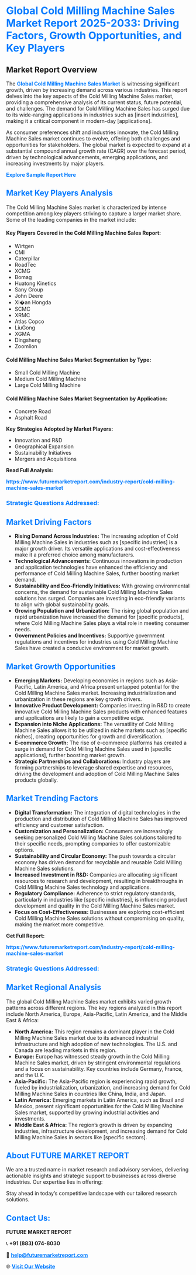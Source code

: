 <h1 style="color: #007BFF;">Global Cold Milling Machine Sales Market Report 2025-2033: Driving Factors, Growth Opportunities, and Key Players</h1>

<section id="overview">
<h2>Market Report Overview</h2>
<p>The <a href="https://www.futuremarketreport.com/industry-report/cold-milling-machine-sales-market" style="color: #007BFF; text-decoration: none;"><strong>Global Cold Milling Machine Sales Market</strong></a> is witnessing significant growth, driven by increasing demand across various industries. This report delves into the key aspects of the Cold Milling Machine Sales market, providing a comprehensive analysis of its current status, future potential, and challenges. The demand for Cold Milling Machine Sales has surged due to its wide-ranging applications in industries such as [insert industries], making it a critical component in modern-day [applications].</p>
<p>As consumer preferences shift and industries innovate, the Cold Milling Machine Sales market continues to evolve, offering both challenges and opportunities for stakeholders. The global market is expected to expand at a substantial compound annual growth rate (CAGR) over the forecast period, driven by technological advancements, emerging applications, and increasing investments by major players.</p>
</section>

<section id="overview">
<p><a href="https://www.futuremarketreport.com/request-sample/reportId=103660" style="color: #007BFF; text-decoration: none;"><strong>Explore Sample Report Here</strong></a></p>
</section>

<section id="key-players">
<h2 style="color: #007BFF;">Market Key Players Analysis</h2>
<p>The Cold Milling Machine Sales market is characterized by intense competition among key players striving to capture a larger market share. Some of the leading companies in the market include:</p>
<h4>Key Players Covered in the Cold Milling Machine Sales Report:</h4>
<ul><li>Wirtgen</li><li>CMI</li><li>Caterpillar</li><li>RoadTec</li><li>XCMG</li><li>Bomag</li><li>Huatong Kinetics</li><li>Sany Group</li><li>John Deere</li><li>Xi�an Hongda</li><li>SCMC</li><li>XRMC</li><li>Atlas Copco</li><li>LiuGong</li><li>XGMA</li><li>Dingsheng</li><li>Zoomlion</li></ul>
<h4>Cold Milling Machine Sales Market Segmentation by Type:</h4>
<ul><li>Small Cold Milling Machine</li><li>Medium Cold Milling Machine</li><li>Large Cold Milling Machine</li></ul>

<h4>Cold Milling Machine Sales Market Segmentation by Application:</h4>
<ul><li>Concrete Road</li><li>Asphalt Road</li></ul>
<p><strong>Key Strategies Adopted by Market Players:</strong></p>
<ul>
<li>Innovation and R&D</li>
<li>Geographical Expansion</li>
<li>Sustainability Initiatives</li>
<li>Mergers and Acquisitions</li>
</ul>
</section>

<section>
<p><strong>Read Full Analysis: </strong></p><a href="https://www.futuremarketreport.com/industry-report/cold-milling-machine-sales-market" style="color: #007BFF; text-decoration: none;"><strong>https://www.futuremarketreport.com/industry-report/cold-milling-machine-sales-market</strong></a>
<h3 style="color: #007BFF;">Strategic Questions Addressed:</h3>
</section>

<section id="driving-factors">
<h2 style="color: #007BFF;">Market Driving Factors</h2>
<ul>
<li><strong>Rising Demand Across Industries:</strong> The increasing adoption of Cold Milling Machine Sales in industries such as [specific industries] is a major growth driver. Its versatile applications and cost-effectiveness make it a preferred choice among manufacturers.</li>
<li><strong>Technological Advancements:</strong> Continuous innovations in production and application technologies have enhanced the efficiency and performance of Cold Milling Machine Sales, further boosting market demand.</li>
<li><strong>Sustainability and Eco-Friendly Initiatives:</strong> With growing environmental concerns, the demand for sustainable Cold Milling Machine Sales solutions has surged. Companies are investing in eco-friendly variants to align with global sustainability goals.</li>
<li><strong>Growing Population and Urbanization:</strong> The rising global population and rapid urbanization have increased the demand for [specific products], where Cold Milling Machine Sales plays a vital role in meeting consumer needs.</li>
<li><strong>Government Policies and Incentives:</strong> Supportive government regulations and incentives for industries using Cold Milling Machine Sales have created a conducive environment for market growth.</li>
</ul>
</section>

<section id="growth-opportunities">
<h2 style="color: #007BFF;">Market Growth Opportunities</h2>
<ul>
<li><strong>Emerging Markets:</strong> Developing economies in regions such as Asia-Pacific, Latin America, and Africa present untapped potential for the Cold Milling Machine Sales market. Increasing industrialization and urbanization in these regions are key growth drivers.</li>
<li><strong>Innovative Product Development:</strong> Companies investing in R&D to create innovative Cold Milling Machine Sales products with enhanced features and applications are likely to gain a competitive edge.</li>
<li><strong>Expansion into Niche Applications:</strong> The versatility of Cold Milling Machine Sales allows it to be utilized in niche markets such as [specific niches], creating opportunities for growth and diversification.</li>
<li><strong>E-commerce Growth:</strong> The rise of e-commerce platforms has created a surge in demand for Cold Milling Machine Sales used in [specific applications], further boosting market growth.</li>
<li><strong>Strategic Partnerships and Collaborations:</strong> Industry players are forming partnerships to leverage shared expertise and resources, driving the development and adoption of Cold Milling Machine Sales products globally.</li>
</ul>
</section>

<section id="trending-factors">
<h2 style="color: #007BFF;">Market Trending Factors</h2>
<ul>
<li><strong>Digital Transformation:</strong> The integration of digital technologies in the production and distribution of Cold Milling Machine Sales has improved efficiency and customer satisfaction.</li>
<li><strong>Customization and Personalization:</strong> Consumers are increasingly seeking personalized Cold Milling Machine Sales solutions tailored to their specific needs, prompting companies to offer customizable options.</li>
<li><strong>Sustainability and Circular Economy:</strong> The push towards a circular economy has driven demand for recyclable and reusable Cold Milling Machine Sales solutions.</li>
<li><strong>Increased Investment in R&D:</strong> Companies are allocating significant resources to research and development, resulting in breakthroughs in Cold Milling Machine Sales technology and applications.</li>
<li><strong>Regulatory Compliance:</strong> Adherence to strict regulatory standards, particularly in industries like [specific industries], is influencing product development and quality in the Cold Milling Machine Sales market.</li>
<li><strong>Focus on Cost-Effectiveness:</strong> Businesses are exploring cost-efficient Cold Milling Machine Sales solutions without compromising on quality, making the market more competitive.</li>
</ul>
</section>

<section>
<p><strong>Get Full Report: </strong></p><a href="https://www.futuremarketreport.com/industry-report/cold-milling-machine-sales-market" style="color: #007BFF; text-decoration: none;"><strong>https://www.futuremarketreport.com/industry-report/cold-milling-machine-sales-market</strong></a>
<h3 style="color: #007BFF;">Strategic Questions Addressed:</h3>
</section>


<section id="regional-analysis">
<h2 style="color: #007BFF;">Market Regional Analysis</h2>
<p>The global Cold Milling Machine Sales market exhibits varied growth patterns across different regions. The key regions analyzed in this report include North America, Europe, Asia-Pacific, Latin America, and the Middle East & Africa:</p>
<ul>
<li><strong>North America:</strong> This region remains a dominant player in the Cold Milling Machine Sales market due to its advanced industrial infrastructure and high adoption of new technologies. The U.S. and Canada are leading markets in this region.</li>
<li><strong>Europe:</strong> Europe has witnessed steady growth in the Cold Milling Machine Sales market, driven by stringent environmental regulations and a focus on sustainability. Key countries include Germany, France, and the U.K.</li>
<li><strong>Asia-Pacific:</strong> The Asia-Pacific region is experiencing rapid growth, fueled by industrialization, urbanization, and increasing demand for Cold Milling Machine Sales in countries like China, India, and Japan.</li>
<li><strong>Latin America:</strong> Emerging markets in Latin America, such as Brazil and Mexico, present significant opportunities for the Cold Milling Machine Sales market, supported by growing industrial activities and investments.</li>
<li><strong>Middle East & Africa:</strong> The region’s growth is driven by expanding industries, infrastructure development, and increasing demand for Cold Milling Machine Sales in sectors like [specific sectors].</li>
</ul>
</section>

<footer>
<h2 style="color: #007BFF;">About FUTURE MARKET REPORT</h2>
<p>We are a trusted name in market research and advisory services, delivering actionable insights and strategic support to businesses across diverse industries. Our expertise lies in offering:</p>

<p>Stay ahead in today’s competitive landscape with our tailored research solutions.</p>

<h2 style="color: #007BFF;">Contact Us:</h2>
<p><strong>FUTURE MARKET REPORT</strong></p>
<p>📞 <strong>+91 (883) 074-8030</strong></p>
<p>📧 <strong><a href="mailto:help@futuremarketreport.com" style="color: #007BFF;">help@futuremarketreport.com</a></strong></p>
<p>🌐 <strong><a href="https://www.futuremarketreport.com/" style="color: #007BFF;">Visit Our Website</a></strong></p>
</footer>